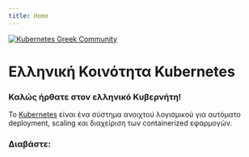 ```yaml
---
title: Home
---
```


[<img src="https://kubernetes.gr/3I9jkTx.jpg" sftyle="max-width:15%;min-width:40px;float:right;" alt="Kubernetes Greek Community" />](https://kubernetes.gr)

# Ελληνική Κοινότητα Kubernetes

### Καλώς ήρθατε στον ελληνικό Κυβερνήτη!

To [Kubernetes](kubernetes.gr) είναι ένα σύστημα ανοιχτού λογισμικού για αυτόματο deployment, scaling και διαχείριση των containerized εφαρμογών. 

### Διαβάστε:
